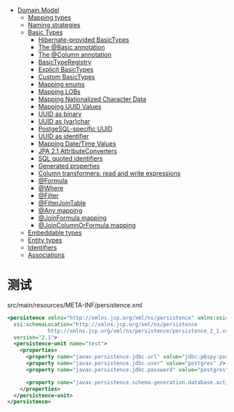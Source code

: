 - [Domain Model](/domain-model/README.md)
  - [Mapping types](/domain-model/01.md)
  - [Naming strategies](/domain-model/02.md)
  - [Basic Types](/domain-model/03/README.md)
    - [Hibernate-provided BasicTypes](/domain-model/03/01.md)
    - [The @Basic annotation](/domain-model/03/02.md)
    - [The @Column annotation](/domain-model/03/03.md)
    - [BasicTypeRegistry](/domain-model/03/04.md)
    - [Explicit BasicTypes](/domain-model/03/05.md)
    - [Custom BasicTypes](/domain-model/03/06.md)
    - [Mapping enums](/domain-model/03/07.md)
    - [Mapping LOBs](/domain-model/03/08.md)
    - [Mapping Nationalized Character Data](/domain-model/03/09.md)
    - [Mapping UUID Values](/domain-model/03/10.md)
    - [UUID as binary](/domain-model/03/11.md)
    - [UUID as (var)char](/domain-model/03/12.md)
    - [PostgeSQL-specific UUID](/domain-model/03/13.md)
    - [UUID as identifier](/domain-model/03/14.md)
    - [Mapping Date/Time Values](/domain-model/03/15.md)
    - [JPA 2.1 AttributeConverters](/domain-model/03/16.md)
    - [SQL quoted identifiers](/domain-model/03/17.md)
    - [Generated properties](/domain-model/03/18.md)
    - [Column transformers: read and write expressions](/domain-model/03/19.md)
    - [@Formula](/domain-model/03/20.md)
    - [@Where](/domain-model/03/21.md)
    - [@Filter](/domain-model/03/22.md)
    - [@FilterJoinTable](/domain-model/03/23.md)
    - [@Any mapping](/domain-model/03/24.md)
    - [@JoinFormula mapping](/domain-model/03/25.md)
    - [@JoinColumnOrFormula mapping](/domain-model/03/26.md)
  - [Embeddable types](/domain-model/04/README.md)
  - [Entity types](/domain-model/05.md)
  - [Identifiers](/domain-model/06/README.md)
  - [Associations](/domain-model/07/README.md)


# 测试
src/main/resources/META-INF/persistence.xml
```xml
<persistence xmlns="http://xmlns.jcp.org/xml/ns/persistence" xmlns:xsi="http://www.w3.org/2001/XMLSchema-instance"
  xsi:schemaLocation="http://xmlns.jcp.org/xml/ns/persistence
             http://xmlns.jcp.org/xml/ns/persistence/persistence_2_1.xsd"
  version="2.1">
  <persistence-unit name="test">
    <properties>
      <property name="javax.persistence.jdbc.url" value="jdbc:p6spy:postgresql://localhost:5432/test" />
      <property name="javax.persistence.jdbc.user" value="postgres" />
      <property name="javax.persistence.jdbc.password" value="postgres" />

      <property name="javax.persistence.schema-generation.database.action" value="drop-and-create" />
    </properties>
  </persistence-unit>
</persistence>
```

